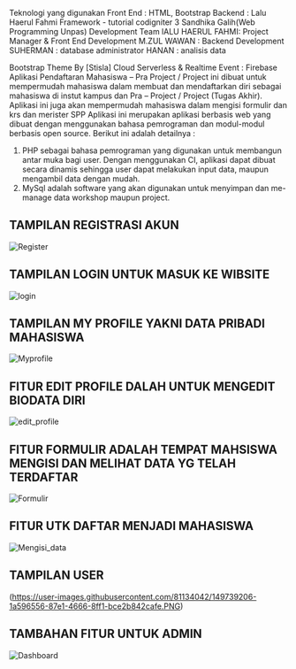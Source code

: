 Teknologi yang digunakan
Front End : HTML, Bootstrap
Backend : Lalu Haerul Fahmi Framework -  tutorial codigniter 3  Sandhika Galih(Web Programming Unpas)
Development Team
lALU HAERUL FAHMI: Project Manager & Front End Development
M.ZUL WAWAN : Backend Development
SUHERMAN : database administrator
HANAN : analisis data



Bootstrap Theme By [Stisla]
Cloud Serverless & Realtime Event : Firebase
Aplikasi Pendaftaran Mahasiswa – Pra Project / Project ini dibuat untuk mempermudah mahasiswa dalam
membuat dan mendaftarkan diri sebagai mahasiswa di instut kampus dan Pra – Project / Project
(Tugas Akhir). 
Aplikasi ini juga akan mempermudah mahasiswa dalam mengisi formulir dan krs dan merister SPP 
Aplikasi ini merupakan aplikasi berbasis web yang dibuat dengan menggunakan bahasa
pemrograman dan modul-modul berbasis open source. Berikut ini adalah detailnya :
1. PHP sebagai bahasa pemrograman yang digunakan untuk membangun antar muka bagi user.
Dengan menggunakan CI, aplikasi dapat dibuat secara dinamis sehingga user dapat melakukan
input data, maupun mengambil data dengan mudah.
2. MySql adalah software yang akan digunakan untuk menyimpan dan me-manage data workshop
maupun project.
## TAMPILAN REGISTRASI AKUN 
![Register](https://user-images.githubusercontent.com/81134042/149739223-3efa532d-97dc-401d-be51-2c1df74652b1.PNG)
## TAMPILAN LOGIN UNTUK MASUK KE WIBSITE
![login](https://user-images.githubusercontent.com/81134042/149739203-e30b3ded-884e-4f4b-a773-fd4153fdcc2e.PNG)
## TAMPILAN MY PROFILE YAKNI DATA PRIBADI MAHASISWA
![Myprofile](https://user-images.githubusercontent.com/81134042/149739216-1c5cb6fc-3d34-4e65-b0e2-8b9f667e38b3.PNG)
## FITUR EDIT PROFILE DALAH UNTUK MENGEDIT BIODATA DIRI
![edit_profile](https://user-images.githubusercontent.com/81134042/149739196-c83a76c4-0ee5-4355-bb14-98fb57ec9b2a.PNG)
## FITUR FORMULIR ADALAH TEMPAT MAHSISWA MENGISI DAN MELIHAT DATA YG TELAH TERDAFTAR
![Formulir](https://user-images.githubusercontent.com/81134042/149739201-cce8393b-961a-4b27-baaa-f09c71409f2c.PNG)
## FITUR UTK DAFTAR MENJADI MAHASISWA
![Mengisi_data](https://user-images.githubusercontent.com/81134042/149742279-868ea12d-dc86-4fb3-85a0-1d13d7d79ff6.PNG)
## TAMPILAN USER
(https://user-images.githubusercontent.com/81134042/149739206-1a596556-87e1-4666-8ff1-bce2b842cafe.PNG)
## TAMBAHAN FITUR UNTUK ADMIN
![Dashboard](https://user-images.githubusercontent.com/81134042/149739227-ef4ef136-cf14-4ffa-8905-9399faaceeeb.PNG)



